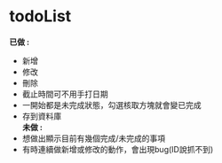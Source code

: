 # todoList 

**已做 :**   
  * 新增  
  * 修改  
  * 刪除  
  * 截止時間可不用手打日期  
  * 一開始都是未完成狀態，勾選核取方塊就會變已完成  
  * 存到資料庫  
**未做 :**  
  * 想做出顯示目前有幾個完成/未完成的事項  
  * 有時連續做新增或修改的動作，會出現bug(ID說抓不到)  
